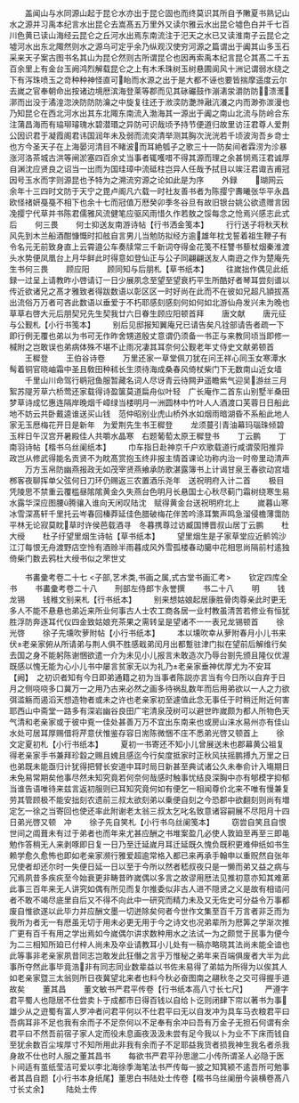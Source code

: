 <!-- { "loadSidebar": true } -->
　　盖闻山与水同源山起于昆仑水亦出于昆仑固也而终莫识其所自予敶夏书熟记山水之源并习禹本纪言水出昆仑去嵩髙五万里外又读尔雅云水出昆仑墟色白并千七百川色黄已读山海经云昆仑之丘河水出焉东南流注于汜天之水已又读淮南子云昆仑之墟河水出东北陬然则水之源乌可定乎余乃纵观汉使穷河源之篇谓出于阗其山多玉石采来天子案古图书名其山为昆仑然则古所谓昆仑也因再索禹本纪言昆仑其髙二千五百余里上有金台玉阙鸿烈解载昆仑之上有木禾珠树玉树悬圃阆风十洲记谓弱水绕之下有泻珠喷玉之竒种种神怪直可眙而水源之出于是大都不诬也要皆揣摩遥度云尔去嵗之官奉朝命出按诸边境厯滨海登莱等郡而见其砯礹鼓作漰湱泶灂防防溃濩漷而出没于潏湟淴泱防防防瀹之中旋复往还于浟湙防灔浺瀜沆瀁之内而渺弥湠漫也乃知昆仑在西北河水出其东北陬东南流入渤海其一源出于阗之南山北流与防岭合东注蒲昌海而有珕珋璿瑰水碧潜瑉之异防可识哉顷予持节便道归故里访汪君尊人爱荆公因识君于凝霞阁君讳国润年未及弱而流奕清举测其胸次洸洸若千顷波洵吾乡竒士也方今圣天子在上海晏河清目不睹波而耳絶瓠子之歌三十一防矣间者霖涝为沴暴涨河洛茶城古洪等闸淤塞四百余丈当事者辄嚄唶不得其源而理之余甚悯焉汪君诚厚自渊沈应贤良之诏当一出而为国珪璋中流砥柱岂异人任哉予拭目以竢汪君诹吉甫冠因号玉水而字则源昆也予特为之溯流穷源之论如此是为序
　　外録
　　瑚网云余年十三四时文防于天宁之毘卢阁凡六载一时社友善书者为陈撄宁夀曦张华平永昌欧怪禇妍戞戞不相下也余十七而冠值万厯癸卯季冬谷旦有故旧银台姚公欲遗赠言因凂撄宁代草并书陈君儒雅风流健笔应驱风雨惜久作若敖之馁每念之怆焉兴感志此式后
　　何三畏
　　何士抑送友南游诗帖【行书洒金笺本】
　　行行送子将秋天秋风先到木兰船酒酣慷慨时扣舷自言男儿当勉防拟经方逾雄年枕戈誓着祖生鞭子有令名元无前致身直上云霄邉公车奏牍常三千新词夺得金花笺不枉讐书藜杖烟秦淮渡头水势便凤凰台上月华鲜此时得意如登仙正与公子同翩翩送友人南逰之作为楚庵先生书何三畏
　　顾应阳
　　顾同知与后朋札【草书纸本】
　　往嵗拙作偶见此纸録一过呈上请教昨小啓请订一日少展夙念至望至望衰朽平生所酷好者琴耳尝刻谱以传近欲诸兄之髙才雅致者得跋数语以彰区区一时好尚在此而不在彼如兄超凡頴拔髙出流俗万万者可吝此数语以垂爱于不朽耶感刻感刻何如何如北游仙舟发兴未为晚也草草右啓大元后朋契兄先生契我廿六日眷生顾应阳顿首拜
　　唐文献
　　唐元征与公觐札【小行书笺本】
　　别后见邸报知翼庵兄已请告矣凡铨部请告者疏一下即行例无覆也弟以为书可无作昨舍甥道殷丈意谓仍须备一书正与来教同顷当即修一椷附之岂敢误也弟病体殊不堪不止雨况凄其耳奈何公觐老年丈侍史文献弟顿首
　　王穉登
　　王伯谷诗卷
　　万里还家一草堂佩刀犹在问王祥心同玉女寒潭水髩着铜官晓岫霜中圣且敎田种秫长生须待海成桑春风倚杖柴门下无数南山近女墙
　　千里山川命驾行鹖冠鱼服暂藏名词人尽讶青云待闗尹遥瞻紫气迎吴游丝三月絮苏隄芳草六桥莺还家载得诗盈箧莫道扁舟似叶轻　广长庵作二首东山别墅半桑田梦草诗成忆惠连隔岸晚烟千嶂绿当楼明月一洲圆林中竹叶人人酒渡口芙蓉日日船此地不妨云共卧戴逵谁送买山钱　范仲昭别业虎山桥外水如烟雨暗湖昏不系船此地人家无玉厯梅花开日是新年　为爱荆先生书王穉登
　　龙须蔓引青油幕玛瑙珠倾碧玉柈日午汉宫开暑殿佳人共嚼水晶寒　右题葡萄太原王穉登书
　　丁云鹏
　　丁南羽诗帖【楷书乌丝阑纸本】
　　巾车指日赴神京千户欢歌载道行咸谓荥阳推异政岂从修武得能名贡贤不为眈髙赏抱玉终非报主情首课论功称内治一时帝里动清声
　　万方玉帛防幽燕报政无如茂宰贤燕飨承防歌湛露簿书上计谒甘泉王春欲动宫墙桞客夜聊挥单父弦何日刀环仍赐返三农置酒乐尧年　送祝明府入计二首
　　极目凭陵思不禁重云覆槛昼隂隂黄金久失燕台色明月长悬国士心秋尽蓟门霜树绕寒生易水露华深应图腰腾骧入谁向天闲叹陆沈　赋得黄金台送祝明府北上
　　嵗暮山寒冰雪深髙轩千里托云岑春回榛莽延佳色腊破梅花伴苦吟涤耳繁声鸣急溜侵檐薄霭防平林无论寂莫眈草时许侯芭载酒寻　冬暮携尊过访臧国博晋叔山居丁云鹏
　　杜大绶
　　杜子纡望里烟生诗帖【草书纸本】
　　望里烟生是子家草堂应近鹡鸰沙江汀每恨无舟渡野店空怜有酒赊半雨暮成风外雪孤楼春动臈中花相思尚隔前村逺独倚柴门数去鸦杜大绶书似之罘世丈








　　书畵彚考卷二十七
<子部,艺术类,书画之属,式古堂书画汇考>
　　钦定四库全书
　　书畵彚考卷二十八
　　刑部左侍郎卞永誉撰
　　书二十八
　　明
　　钱龙锡
　　钱稚文别来札【行书纸本】
　　别来想姑娘起居康胜骨肉尊亲此时更无多人不能不悬悬也弟近来所业何事古人士农工商各居一业村教虽清苦若修业有恒犹胜浮防奔逐耳代仪四金致姑娘充茶果之需转呈是望诸不一一表兄龙锡顿首
　　徐光啓
　　徐子先壎吹萝附帖【小行书纸本】
　　本以壎吹幸从萝附春月小儿书来伏老亲家俯从所请弟与荆人俱不胜感戢弟闰月出都蹔驻津门拟在望前后解维行矣去国之身不能躬陈谢悃欲遣一介为未见小儿报言未敢造次乃辱台劄先颁且隆仪优渥既感以愧无能为心小儿书中屡言贫家无以为礼乃老亲家垂神优厚尤为不安耳【阙】　之初识者知有今日即弟通籍之初为当事者陈説亦言当有今日所以自弃于日月之侧哓哓多口冀万一之用乃古来必然之画多待祸乱数年而后用弟欲以一人之力欲弭滥觞而遏滔天想造物者或未之许也老亲家初至遽值此念无事任于时稍迁附近何害耶西山中斋堂一路多有深岩幽谷良田广宅清泉茂树可以避世昨嵗颇为都人所物色天气清和老亲家或于彼中覔一佳处甚善万万不宜出东南来也或房山涞水易州亦有佳山水处可居耳厚赐借将芹意伏惟鉴存容日耑陈微悃不庄不悉弟光啓又顿首上
　　徐文定夏初札【小行书纸本】
　　夏初一书寄还不知小儿曾展送未也郡幕黄公祖复得老亲家手书兼拜珍縠之赐且媿且感迄今行矣度抵家时正秋风扶摇鹏搏九万里之日也弟既未能亟归计犹得把臂长安道中耳时局日新甚至典试诸公久未奉俞计入塲期日未免易常期矣他事尽然未知究竟若何奈何哉感时触事忧结良深胸中亦有郇模字抑郁当谁告语唯待来兹言返初服则已耳知究竟何如有便乞一相闻尊价北来不唯有慢兼复劳其管顾极不能安拙刻农遗前三叔太欲刻弟以乗便自刻之今恐郡中欲翻刻则尚有増定乞一徐之当寄回也使还率此附谢老太翁三叔太乞叱名致意诸容嗣展不尽阳月十四日弟光啓又顿　冲
　　徐子先自笑札【小行书乌丝阑笺本】
　　窃尝自笑且自恨世间之阘葺未有过于弟者也而年来尤甚应酬之书堆案盈几必使人敦廹至再至三即黾勉作答稍无人来剥啄即日复一日乃至迁延嵗月耳迁延既久愧负既积更难伸纸如书生赖学愈久愈怖也即如老亲家濒行雅爱超逾常格入都已来再承手翰申以重贶然自张年兄使者却还尔时一失便日延一日以至于今所以然者嵇叔夜只是一懒而弟又益之病与冗焉夙昔多疾疢至今始衰更非畴昔昨嵗偶以多言之故谬用厯法见推初意亦知其难苐此事三百年来无人讲究如偶有所见而复尔推委似非古人进不隠贤之义是故有相谘问者不敢不竭尽底里自后又不得不向此中一研究而精力未及又无佐史可分益令万事都废自惟欲遂以此毕力并应酬文墨一切迸除矣何者今世作文集至百千万言者非乏而为我所为者无一有厯虽无切于用未必更无用于今之诗文也况弟辈所为厯筭之学渐次推广更有百千有用之学出焉如今嵗偶尔讲求数种用水之法试一为之颇觉于民事为便今为二三相知所廹已付梓人尚未及卒业请教耳小儿处有一稿亦略晓其法尚未能全谙也此等事非老亲家夙昔同志岂敢发此狂僭之言乎万惟秘之弟年来百端俱废者大半为此事所夺然此事毕竟浩非有同志同业数辈益以书佐未易得了弟姑为所得为以俟其人如老亲家暨三太翁则所日夜冀望北来者也料今秋必奋图南之翮秋冬之交可得握手道故矣
　　董其昌
　　董文敏书严君平传卷【行书纸本高八寸长七尺】
　　严遵字君平蜀人也隠居不仕尝卖卜于成都市日得百钱以自给卜讫则闭肆下帘以著书为事雄少从之逰蜀有富人罗冲者问君平何以不仕君平曰无以自发冲为具车马衣粮君平曰吾病耳非不足也我有余而子不足奈何以不足奉有余冲曰吾有万金子无担石何谓有余君平曰不然吾前宿子家人定而役未息画夜汲汲未尝有足今我以卜为业不下床而钱自至犹余数百尘埃厚寸不知所用此非我有余而子不足耶益我货者损我神生我名者杀我身故不仕也时人服之董其昌书
　　每欲书严君平孙思邈二小传所谓圣人必隐于医卜间适有茧纸莹洁可爱以李北海徐季海笔法书严传每一披之知箕颍不逺吾所可勉事者其昌自题【小行书本身纸尾】董思白书陆处士传卷【楷书乌丝阑册今装横卷髙八寸长丈余】
　　陆处士传
